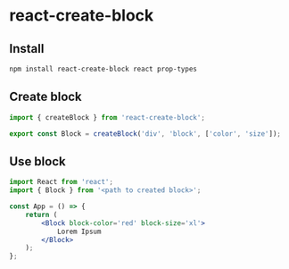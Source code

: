 # react-create-block

## Install

```bash
npm install react-create-block react prop-types
```

## Create block

```js
import { createBlock } from 'react-create-block';

export const Block = createBlock('div', 'block', ['color', 'size']);
```

## Use block

```jsx
import React from 'react';
import { Block } from '<path to created block>';

const App = () => {
    return (
        <Block block-color='red' block-size='xl'>
            Lorem Ipsum
        </Block>
    );
};
```
